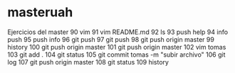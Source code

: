 # masteruah
 Ejercicios del master
  90  vim
   91  vim README.md
   92  ls
   93  push help
   94  info push
   95  push info
   96  git push
   97  git push
   98  git push origin master
   99  history
  100  git push origin master
  101  git push origin master
  102  vim tomas
  103  git add .
  104  git status
  105  git commit tomas -m "subir archivo"
  106  git log
  107  git push origin master
  108  git status
  109  history

